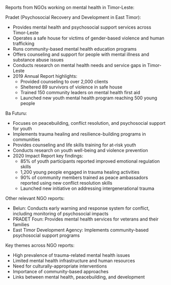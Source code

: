 Reports from NGOs working on mental health in Timor-Leste:

Pradet (Psychosocial Recovery and Development in East Timor):

- Provides mental health and psychosocial support services across Timor-Leste
- Operates a safe house for victims of gender-based violence and human trafficking
- Runs community-based mental health education programs 
- Offers counseling and support for people with mental illness and substance abuse issues
- Conducts research on mental health needs and service gaps in Timor-Leste
- 2019 Annual Report highlights:
  - Provided counseling to over 2,000 clients
  - Sheltered 89 survivors of violence in safe house
  - Trained 150 community leaders on mental health first aid
  - Launched new youth mental health program reaching 500 young people

Ba Futuru:

- Focuses on peacebuilding, conflict resolution, and psychosocial support for youth
- Implements trauma healing and resilience-building programs in communities
- Provides counseling and life skills training for at-risk youth
- Conducts research on youth well-being and violence prevention
- 2020 Impact Report key findings:
  - 85% of youth participants reported improved emotional regulation skills
  - 1,200 young people engaged in trauma healing activities
  - 90% of community members trained as peace ambassadors reported using new conflict resolution skills
  - Launched new initiative on addressing intergenerational trauma

Other relevant NGO reports:

- Belun: Conducts early warning and response system for conflict, including monitoring of psychosocial impacts
- PRADET Foun: Provides mental health services for veterans and their families
- East Timor Development Agency: Implements community-based psychosocial support programs

Key themes across NGO reports:
- High prevalence of trauma-related mental health issues
- Limited mental health infrastructure and human resources 
- Need for culturally-appropriate interventions
- Importance of community-based approaches
- Links between mental health, peacebuilding, and development